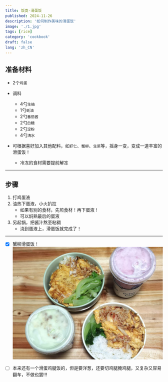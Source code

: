 ```yaml
---
title: 饭类-滑蛋饭
published: 2024-11-26
description: '如何制作美味的滑蛋饭'
image: './1.jpg'
tags: [rice]
category: 'cookbook'
draft: false
lang: 'zh_CN'
---
```


## 准备材料  
- 2个`鸡蛋`  
- 调料  
    - 4勺`生抽`  
    - 1勺`蚝油`  
    - 2勺`番茄酱`   
    - 2勺`白糖`  
    - 2勺`淀粉`  
    - 4勺`清水`  

- 可根据喜好加入其他配料，如`虾仁`、`蟹柳`、`生菜`等，摇身一变，变成一道丰富的滑蛋饭！   
    - 冷冻的食材需要提前解冻

***********

## 步骤  
1. 打鸡蛋液  
2. 油热下蛋液，小火扒拉   
    - 如果有别的食材，先煎食材！再下蛋液！ 
    - 可以焖熟最后的蛋液   
3. 另起锅，把酱汁熬至粘稠  
    - 浇到蛋液上，滑蛋饭就完成了！  

***********

- [x] 蟹柳滑蛋饭！  
![2](./2.jpg)

- [ ] 本来还有一个滑蛋鸡腿饭的，但是要洋葱，还要切鸡腿腌鸡腿，又复杂又容易翻车，不做也罢!!!